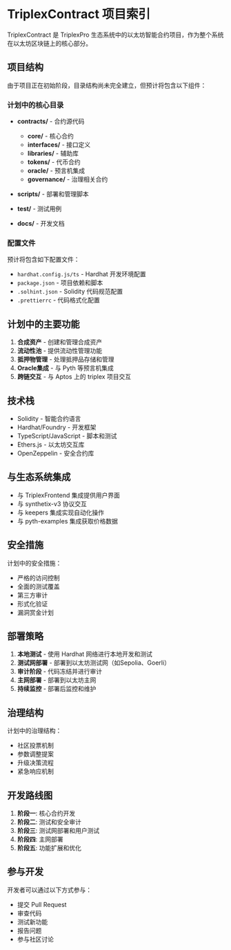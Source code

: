 # TriplexContract 项目索引

TriplexContract 是 TriplexPro 生态系统中的以太坊智能合约项目，作为整个系统在以太坊区块链上的核心部分。

## 项目结构

由于项目正在初始阶段，目录结构尚未完全建立，但预计将包含以下组件：

### 计划中的核心目录

- **contracts/** - 合约源代码
  - **core/** - 核心合约
  - **interfaces/** - 接口定义
  - **libraries/** - 辅助库
  - **tokens/** - 代币合约
  - **oracle/** - 预言机集成
  - **governance/** - 治理相关合约

- **scripts/** - 部署和管理脚本

- **test/** - 测试用例

- **docs/** - 开发文档

### 配置文件

预计将包含如下配置文件：
- `hardhat.config.js/ts` - Hardhat 开发环境配置
- `package.json` - 项目依赖和脚本
- `.solhint.json` - Solidity 代码规范配置
- `.prettierrc` - 代码格式化配置

## 计划中的主要功能

1. **合成资产** - 创建和管理合成资产
2. **流动性池** - 提供流动性管理功能
3. **抵押物管理** - 处理抵押品存储和管理
4. **Oracle集成** - 与 Pyth 等预言机集成
5. **跨链交互** - 与 Aptos 上的 triplex 项目交互

## 技术栈

- Solidity - 智能合约语言
- Hardhat/Foundry - 开发框架
- TypeScript/JavaScript - 脚本和测试
- Ethers.js - 以太坊交互库
- OpenZeppelin - 安全合约库

## 与生态系统集成

- 与 TriplexFrontend 集成提供用户界面
- 与 synthetix-v3 协议交互
- 与 keepers 集成实现自动化操作
- 与 pyth-examples 集成获取价格数据

## 安全措施

计划中的安全措施：
- 严格的访问控制
- 全面的测试覆盖
- 第三方审计
- 形式化验证
- 漏洞赏金计划

## 部署策略

1. **本地测试** - 使用 Hardhat 网络进行本地开发和测试
2. **测试网部署** - 部署到以太坊测试网（如Sepolia、Goerli）
3. **审计阶段** - 代码冻结并进行审计
4. **主网部署** - 部署到以太坊主网
5. **持续监控** - 部署后监控和维护

## 治理结构

计划中的治理结构：
- 社区投票机制
- 参数调整提案
- 升级决策流程
- 紧急响应机制

## 开发路线图

1. **阶段一**: 核心合约开发
2. **阶段二**: 测试和安全审计
3. **阶段三**: 测试网部署和用户测试
4. **阶段四**: 主网部署
5. **阶段五**: 功能扩展和优化

## 参与开发

开发者可以通过以下方式参与：
- 提交 Pull Request
- 审查代码
- 测试新功能
- 报告问题
- 参与社区讨论 